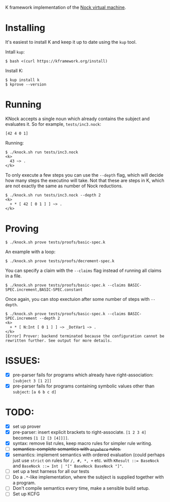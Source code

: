 K framework implementation of the [Nock virtual machine](https://developers.urbit.org/reference/nock/definition).

# Installing

It's easiest to install K and keep it up to date using the `kup` tool.

Intall `kup`:
```
$ bash <(curl https://kframework.org/install)
```

Install K:

```
$ kup install k
$ kprove --version
```

# Running

KNock accepts a single noun which already contains the subject and evaluates it.
So for example, `tests/inc3.nock`:

```
[42 4 0 1]
```

Running:

```
$ ./knock.sh run tests/inc3.nock
<k>
  43 ~> .
</k>
```

To only execute a few steps you can use the `--depth` flag, which will decide how many steps the executino will take.
Not that these are steps in K, which are not exactly the same as number of Nock reductions.

```
$ ./knock.sh run tests/inc3.nock --depth 2
<k>
  + * [ 42 [ 0 1 ] ] ~> .
</k>
```

# Proving

```
$ ./knock.sh prove tests/proofs/basic-spec.k
```

An example with a loop:

```
$ ./knock.sh prove tests/proofs/decrement-spec.k
```

You can specify a claim with the `--claims` flag instead of running all claims in a file.

```
$ ./knock.sh prove tests/proofs/basic-spec.k --claims BASIC-SPEC.increment,BASIC-SPEC.constant
```

Once again, you can stop exectuion after some number of steps with `--depth`.

```
$ ./knock.sh prove tests/proofs/basic-spec.k --claims BASIC-SPEC.increment --depth 2
<k>
  + * [ N:Int [ 0 1 ] ] ~> _DotVar1 ~> .
</k>
[Error] Prover: backend terminated because the configuration cannot be
rewritten further. See output for more details.
```

# ISSUES:

- [x] pre-parser fails for programs which already have right-association: `[subject 3 [1 2]]`
- [x] pre-parser fails for programs containing symbolic values other than `subject`: `[a 6 b c d]`

# TODO:

- [x] set up prover
- [x] pre-parser: insert explicit brackets to right-associate. `[1 2 3 4]` becomes `[1 [2 [3 [4]]]]`.
- [x] syntax: remove list rules, keep macro rules for simpler rule writing.
- [ ] ~~semantics: complete semantics with `anywhere` rules.~~
- [x] semantics: implement semantics with ordered evaluation (could perhaps just use `strict` on rules for `/, #, *, +` etc. with `KResult ::= BaseNock` and `BaseNock ::= Int | "[" BaseNock BaseNock "]"`.
- [ ] set up a test harness for all our tests
- [ ] Do a `.*`-like implementation, where the subject is supplied together with a program.
- [ ] Don't compile semantics every time, make a sensible build setup.
- [ ] Set up KCFG
